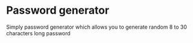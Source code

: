 # Password generator
Simply password generator which allows you to generate random 8 to 30 characters long password
 
